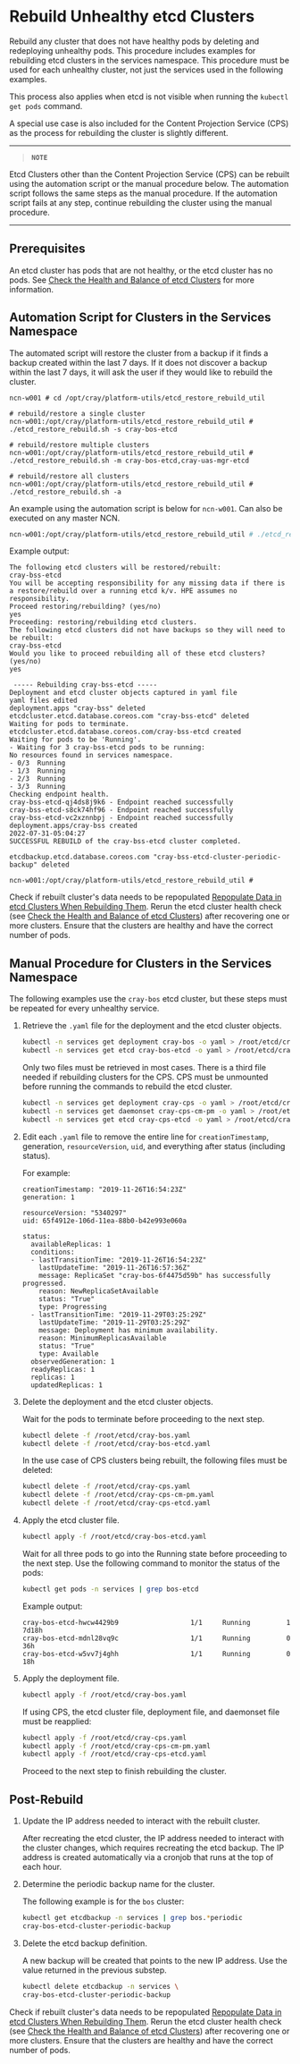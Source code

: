 # Rebuild Unhealthy etcd Clusters

Rebuild any cluster that does not have healthy pods by deleting and redeploying unhealthy pods.
This procedure includes examples for rebuilding etcd clusters in the services namespace.
This procedure must be used for each unhealthy cluster, not just the services used in the following examples.

This process also applies when etcd is not visible when running the `kubectl get pods` command.

A special use case is also included for the Content Projection Service \(CPS\) as the process for rebuilding the cluster is slightly different.

---
> **`NOTE`**

Etcd Clusters other than the Content Projection Service \(CPS\) can be rebuilt using the automation script or the manual procedure below.
The automation script follows the same steps as the manual procedure.
If the automation script fails at any step, continue rebuilding the cluster using the manual procedure.

---

## Prerequisites

An etcd cluster has pods that are not healthy, or the etcd cluster has no pods. See [Check the Health and Balance of etcd Clusters](Check_the_Health_and_Balance_of_etcd_Clusters.md) for more information.

## Automation Script for Clusters in the Services Namespace

The automated script will restore the cluster from a backup if it finds a backup created within the last 7 days. If it does not discover a backup within the last 7 days, it will ask the user if they would like to rebuild the cluster.

```text
ncn-w001 # cd /opt/cray/platform-utils/etcd_restore_rebuild_util

# rebuild/restore a single cluster
ncn-w001:/opt/cray/platform-utils/etcd_restore_rebuild_util # ./etcd_restore_rebuild.sh -s cray-bos-etcd

# rebuild/restore multiple clusters
ncn-w001:/opt/cray/platform-utils/etcd_restore_rebuild_util # ./etcd_restore_rebuild.sh -m cray-bos-etcd,cray-uas-mgr-etcd

# rebuild/restore all clusters
ncn-w001:/opt/cray/platform-utils/etcd_restore_rebuild_util # ./etcd_restore_rebuild.sh -a
```

An example using the automation script is below for `ncn-w001`. Can also
be executed on any master NCN.

```bash
ncn-w001:/opt/cray/platform-utils/etcd_restore_rebuild_util # ./etcd_restore_rebuild.sh -s cray-bss-etcd
```

Example output:

```text
The following etcd clusters will be restored/rebuilt:
cray-bss-etcd
You will be accepting responsibility for any missing data if there is a restore/rebuild over a running etcd k/v. HPE assumes no responsibility.
Proceed restoring/rebuilding? (yes/no)
yes
Proceeding: restoring/rebuilding etcd clusters.
The following etcd clusters did not have backups so they will need to be rebuilt:
cray-bss-etcd
Would you like to proceed rebuilding all of these etcd clusters? (yes/no)
yes

 ----- Rebuilding cray-bss-etcd -----
Deployment and etcd cluster objects captured in yaml file
yaml files edited
deployment.apps "cray-bss" deleted
etcdcluster.etcd.database.coreos.com "cray-bss-etcd" deleted
Waiting for pods to terminate.
etcdcluster.etcd.database.coreos.com/cray-bss-etcd created
Waiting for pods to be 'Running'.
- Waiting for 3 cray-bss-etcd pods to be running:
No resources found in services namespace.
- 0/3  Running
- 1/3  Running
- 2/3  Running
- 3/3  Running
Checking endpoint health.
cray-bss-etcd-qj4ds8j9k6 - Endpoint reached successfully
cray-bss-etcd-s8ck74hf96 - Endpoint reached successfully
cray-bss-etcd-vc2xznnbpj - Endpoint reached successfully
deployment.apps/cray-bss created
2022-07-31-05:04:27
SUCCESSFUL REBUILD of the cray-bss-etcd cluster completed.

etcdbackup.etcd.database.coreos.com "cray-bss-etcd-cluster-periodic-backup" deleted

ncn-w001:/opt/cray/platform-utils/etcd_restore_rebuild_util #
```

Check if rebuilt cluster's data needs to be repopulated [Repopulate Data in etcd Clusters When Rebuilding Them](Repopulate_Data_in_etcd_Clusters_When_Rebuilding_Them.md).
Rerun the etcd cluster health check \(see [Check the Health and Balance of etcd Clusters](Check_the_Health_and_Balance_of_etcd_Clusters.md)\) after recovering one or more clusters. Ensure that the clusters are healthy and have the correct number of pods.

## Manual Procedure for Clusters in the Services Namespace

The following examples use the `cray-bos` etcd cluster, but these steps must be repeated for every unhealthy service.

1. Retrieve the `.yaml` file for the deployment and the etcd cluster objects.

    ```bash
    kubectl -n services get deployment cray-bos -o yaml > /root/etcd/cray-bos.yaml
    kubectl -n services get etcd cray-bos-etcd -o yaml > /root/etcd/cray-bos-etcd.yaml
    ```

    Only two files must be retrieved in most cases. There is a third file needed if rebuilding clusters for the CPS. CPS must be unmounted before running the commands to rebuild the etcd cluster.

    ```bash
    kubectl -n services get deployment cray-cps -o yaml > /root/etcd/cray-cps.yaml
    kubectl -n services get daemonset cray-cps-cm-pm -o yaml > /root/etcd/cray-cps-cm-pm.yaml
    kubectl -n services get etcd cray-cps-etcd -o yaml > /root/etcd/cray-cps-etcd.yaml
    ```

2. Edit each `.yaml` file to remove the entire line for `creationTimestamp`, generation, `resourceVersion`, `uid`, and everything after status \(including status\).

    For example:

    ```text
    creationTimestamp: "2019-11-26T16:54:23Z"
    generation: 1

    resourceVersion: "5340297"
    uid: 65f4912e-106d-11ea-88b0-b42e993e060a

    status:
      availableReplicas: 1
      conditions:
      - lastTransitionTime: "2019-11-26T16:54:23Z"
        lastUpdateTime: "2019-11-26T16:57:36Z"
        message: ReplicaSet "cray-bos-6f4475d59b" has successfully progressed.
        reason: NewReplicaSetAvailable
        status: "True"
        type: Progressing
      - lastTransitionTime: "2019-11-29T03:25:29Z"
        lastUpdateTime: "2019-11-29T03:25:29Z"
        message: Deployment has minimum availability.
        reason: MinimumReplicasAvailable
        status: "True"
        type: Available
      observedGeneration: 1
      readyReplicas: 1
      replicas: 1
      updatedReplicas: 1
    ```

3. Delete the deployment and the etcd cluster objects.

    Wait for the pods to terminate before proceeding to the next step.

    ```bash
    kubectl delete -f /root/etcd/cray-bos.yaml
    kubectl delete -f /root/etcd/cray-bos-etcd.yaml
    ```

    In the use case of CPS clusters being rebuilt, the following files must be deleted:

    ```bash
    kubectl delete -f /root/etcd/cray-cps.yaml
    kubectl delete -f /root/etcd/cray-cps-cm-pm.yaml
    kubectl delete -f /root/etcd/cray-cps-etcd.yaml
    ```

4. Apply the etcd cluster file.

    ```bash
    kubectl apply -f /root/etcd/cray-bos-etcd.yaml
    ```

    Wait for all three pods to go into the Running state before proceeding to the next step. Use the following command to monitor the status of the pods:

    ```bash
    kubectl get pods -n services | grep bos-etcd
    ```

    Example output:

    ```text
    cray-bos-etcd-hwcw4429b9                  1/1     Running         1          7d18h
    cray-bos-etcd-mdnl28vq9c                  1/1     Running         0          36h
    cray-bos-etcd-w5vv7j4ghh                  1/1     Running         0          18h
    ```

5. Apply the deployment file.

    ```bash
    kubectl apply -f /root/etcd/cray-bos.yaml
    ```

    If using CPS, the etcd cluster file, deployment file, and daemonset file must be reapplied:

    ```bash
    kubectl apply -f /root/etcd/cray-cps.yaml
    kubectl apply -f /root/etcd/cray-cps-cm-pm.yaml
    kubectl apply -f /root/etcd/cray-cps-etcd.yaml
    ```

    Proceed to the next step to finish rebuilding the cluster.

## Post-Rebuild

1. Update the IP address needed to interact with the rebuilt cluster.

    After recreating the etcd cluster, the IP address needed to interact with the cluster changes, which requires recreating the etcd backup. The IP address is created automatically via a cronjob that runs at the top of each hour.

1. Determine the periodic backup name for the cluster.

    The following example is for the `bos` cluster:

    ```bash
    kubectl get etcdbackup -n services | grep bos.*periodic
    cray-bos-etcd-cluster-periodic-backup
    ```

1. Delete the etcd backup definition.

    A new backup will be created that points to the new IP address. Use the value returned in the previous substep.

    ```bash
    kubectl delete etcdbackup -n services \
    cray-bos-etcd-cluster-periodic-backup
    ```

Check if rebuilt cluster's data needs to be repopulated [Repopulate Data in etcd Clusters When Rebuilding Them](Repopulate_Data_in_etcd_Clusters_When_Rebuilding_Them.md).
Rerun the etcd cluster health check \(see [Check the Health and Balance of etcd Clusters](Check_the_Health_and_Balance_of_etcd_Clusters.md)\) after recovering one or more clusters. Ensure that the clusters are healthy and have the correct number of pods.
